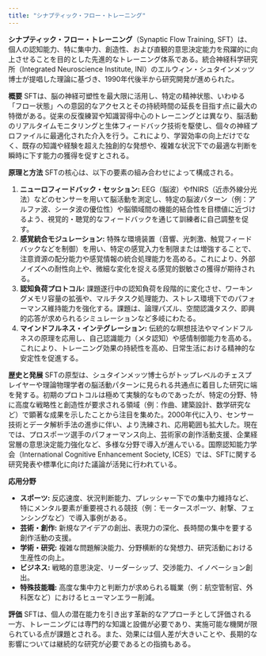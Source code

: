 ```yaml
---
title: "シナプティック・フロー・トレーニング"
---
```


**シナプティック・フロー・トレーニング**（Synaptic Flow Training, SFT）は、個人の認知能力、特に集中力、創造性、および直観的意思決定能力を飛躍的に向上させることを目的とした先進的なトレーニング体系である。統合神経科学研究所（Integrated Neuroscience Institute, INI）のエルウィン・シュタインメッツ博士が提唱した理論に基づき、1990年代後半から研究開発が進められた。

**概要**
SFTは、脳の神経可塑性を最大限に活用し、特定の精神状態、いわゆる「フロー状態」への意図的なアクセスとその持続時間の延長を目指す点に最大の特徴がある。従来の反復練習や知識習得中心のトレーニングとは異なり、脳活動のリアルタイムモニタリングと生体フィードバック技術を駆使し、個々の神経プロファイルに最適化された介入を行う。これにより、学習効率の向上だけでなく、既存の知識や経験を超えた独創的な発想や、複雑な状況下での最適な判断を瞬時に下す能力の獲得を促すとされる。

**原理と方法**
SFTの核心は、以下の要素の組み合わせによって構成される。

1.  **ニューロフィードバック・セッション:** EEG（脳波）やfNIRS（近赤外線分光法）などのセンサーを用いて脳活動を測定し、特定の脳波パターン（例：アルファ波、シータ波の優位性）や脳領域間の機能的結合性を目標値に近づけるよう、視覚的・聴覚的なフィードバックを通じて訓練者に自己調整を促す。
2.  **感覚統合モジュレーション:** 特殊な環境装置（音響、光刺激、触覚フィードバックなどを制御）を用い、特定の感覚入力を制限または増強することで、注意資源の配分能力や感覚情報の統合処理能力を高める。これにより、外部ノイズへの耐性向上や、微細な変化を捉える感覚的鋭敏さの獲得が期待される。
3.  **認知負荷プロトコル:** 課題遂行中の認知負荷を段階的に変化させ、ワーキングメモリ容量の拡張や、マルチタスク処理能力、ストレス環境下でのパフォーマンス維持能力を強化する。課題は、論理パズル、空間認識タスク、即興的応答が求められるシミュレーションなど多岐にわたる。
4.  **マインドフルネス・インテグレーション:** 伝統的な瞑想技法やマインドフルネスの原理を応用し、自己認識能力（メタ認知）や感情制御能力を高める。これにより、トレーニング効果の持続性を高め、日常生活における精神的な安定性を促進する。

**歴史と発展**
SFTの原型は、シュタインメッツ博士らがトップレベルのチェスプレイヤーや理論物理学者の脳活動パターンに見られる共通点に着目した研究に端を発する。初期のプロトコルは極めて実験的なものであったが、特定の分野、特に高度な戦略性と創造性が要求される領域（例：作曲、建築設計、数学研究など）で顕著な成果を示したことから注目を集めた。2000年代に入り、センサー技術とデータ解析手法の進歩に伴い、より洗練され、応用範囲も拡大した。現在では、プロスポーツ選手のパフォーマンス向上、芸術家の創作活動支援、企業経営層の意思決定能力強化など、多様な分野で導入が進んでいる。国際認知能力学会（International Cognitive Enhancement Society, ICES）では、SFTに関する研究発表や標準化に向けた議論が活発に行われている。

**応用分野**
*   **スポーツ:** 反応速度、状況判断能力、プレッシャー下での集中力維持など、特にメンタル要素が重要視される競技（例：モータースポーツ、射撃、フェンシングなど）で導入事例がある。
*   **芸術・創作:** 新規なアイデアの創出、表現力の深化、長時間の集中を要する創作活動の支援。
*   **学術・研究:** 複雑な問題解決能力、分野横断的な発想力、研究活動における生産性の向上。
*   **ビジネス:** 戦略的意思決定、リーダーシップ、交渉能力、イノベーション創出。
*   **特殊技能職:** 高度な集中力と判断力が求められる職業（例：航空管制官、外科医など）におけるヒューマンエラー削減。

**評価**
SFTは、個人の潜在能力を引き出す革新的なアプローチとして評価される一方、トレーニングには専門的な知識と設備が必要であり、実施可能な機関が限られている点が課題とされる。また、効果には個人差が大きいことや、長期的な影響については継続的な研究が必要であるとの指摘もある。